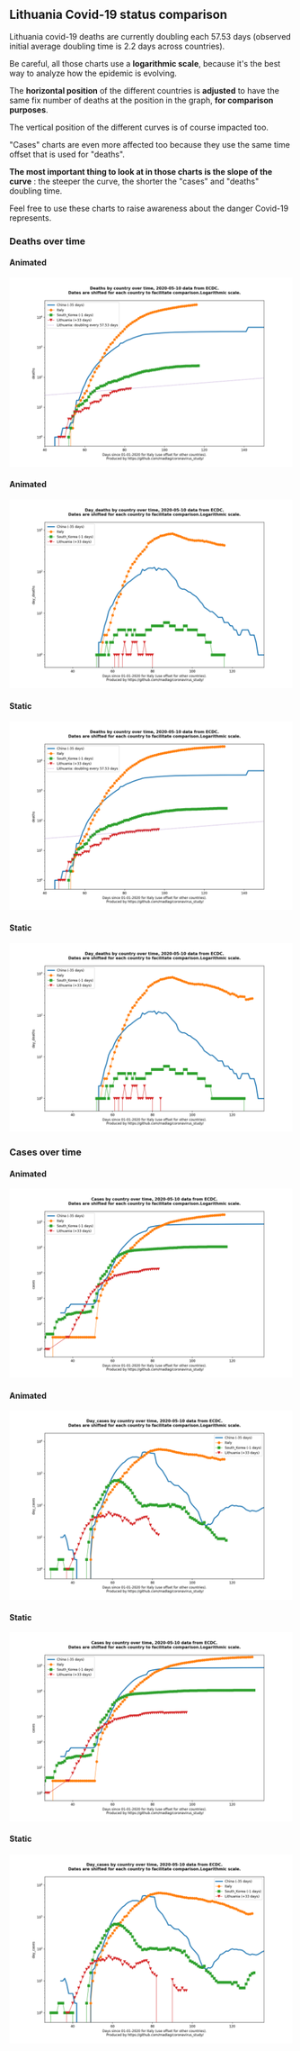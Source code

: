 ## Lithuania Covid-19 status comparison 

Lithuania covid-19 deaths are currently doubling each 57.53 days (observed initial average doubling time is 2.2 days across countries).



Be careful, all those charts use a **logarithmic scale**, because it's the best way to analyze how the epidemic is evolving.
 
The **horizontal position** of the different countries is **adjusted** to have the same fix number of deaths at the position in the graph, **for comparison purposes**.

The vertical position of the different curves is of course impacted too.

"Cases" charts are even more affected too because they use the same time offset that is used for "deaths".

**The most important thing to look at in those charts is the slope of the curve** : the steeper the curve, the shorter the "cases" and "deaths" doubling time.

Feel free to use these charts to raise awareness about the danger Covid-19 represents. 


 
### Deaths over time
 
#### Animated
![Lithuania covid-19 deaths animated chart](https://raw.githubusercontent.com/madlag/coronavirus_study/master/notebooks/graphs/2020-05-10/countries/Lithuania/2020-05-10_Lithuania_deaths.gif "Lithuania covid-19 deaths animated chart")   
 
#### Animated
![Lithuania covid-19 daily deaths animated chart](https://raw.githubusercontent.com/madlag/coronavirus_study/master/notebooks/graphs/2020-05-10/countries/Lithuania/2020-05-10_Lithuania_day_deaths.gif "Lithuania covid-19 day_deaths animated chart")   
 
#### Static
![Lithuania covid-19 deaths static chart](https://raw.githubusercontent.com/madlag/coronavirus_study/master/notebooks/graphs/2020-05-10/countries/Lithuania/2020-05-10_Lithuania_deaths.png "Lithuania covid-19 deaths static chart")   
 
#### Static
![Lithuania covid-19 daily deaths static chart](https://raw.githubusercontent.com/madlag/coronavirus_study/master/notebooks/graphs/2020-05-10/countries/Lithuania/2020-05-10_Lithuania_day_deaths.png "Lithuania covid-19 day_deaths static chart")   

 
### Cases over time
 
#### Animated
![Lithuania covid-19 cases animated chart](https://raw.githubusercontent.com/madlag/coronavirus_study/master/notebooks/graphs/2020-05-10/countries/Lithuania/2020-05-10_Lithuania_cases.gif "Lithuania covid-19 cases animated chart")   
 
#### Animated
![Lithuania covid-19 daily cases animated chart](https://raw.githubusercontent.com/madlag/coronavirus_study/master/notebooks/graphs/2020-05-10/countries/Lithuania/2020-05-10_Lithuania_day_cases.gif "Lithuania covid-19 day_cases animated chart")   
 
#### Static
![Lithuania covid-19 cases static chart](https://raw.githubusercontent.com/madlag/coronavirus_study/master/notebooks/graphs/2020-05-10/countries/Lithuania/2020-05-10_Lithuania_cases.png "Lithuania covid-19 cases static chart")   
 
#### Static
![Lithuania covid-19 daily cases static chart](https://raw.githubusercontent.com/madlag/coronavirus_study/master/notebooks/graphs/2020-05-10/countries/Lithuania/2020-05-10_Lithuania_day_cases.png "Lithuania covid-19 day_cases static chart")   

